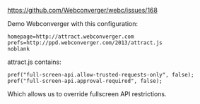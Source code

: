 <https://github.com/Webconverger/webc/issues/168>

Demo Webconverger with this configuration:

	homepage=http://attract.webconverger.com
	prefs=http://ppd.webconverger.com/2013/attract.js
	noblank

attract.js contains:

	pref("full-screen-api.allow-trusted-requests-only", false);
	pref("full-screen-api.approval-required", false);

Which allows us to override fullscreen API restrictions.
